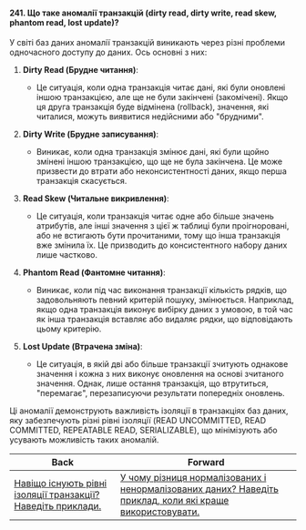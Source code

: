 #### 241. Що таке аномалії транзакцій (dirty read, dirty write, read skew, phantom read, lost update)?

У світі баз даних аномалії транзакцій виникають через різні проблеми одночасного доступу до даних. Ось основні з них:

1. **Dirty Read (Брудне читання)**:
   - Це ситуація, коли одна транзакція читає дані, які були оновлені іншою транзакцією, але ще не були закінчені (закомічені). Якщо ця друга транзакція буде відмінена (rollback), значення, які читалися, можуть виявитися недійсними або "брудними".

2. **Dirty Write (Брудне записування)**:
   - Виникає, коли одна транзакція змінює дані, які були щойно змінені іншою транзакцією, що ще не була закінчена. Це може призвести до втрати або неконсистентності даних, якщо перша транзакція скасується.

3. **Read Skew (Читальне викривлення)**:
   - Це ситуація, коли транзакція читає одне або більше значень атрибутів, але інші значення з цієї ж таблиці були проігноровані, або не встигають бути прочитаними, тому що інша транзакція вже змінила їх. Це призводить до консистентного набору даних лише частково.

4. **Phantom Read (Фантомне читання)**:
   - Виникає, коли під час виконання транзакції кількість рядків, що задовольняють певний критерій пошуку, змінюється. Наприклад, якщо одна транзакція виконує вибірку даних з умовою, в той час як інша транзакція вставляє або видаляє рядки, що відповідають цьому критерію.

5. **Lost Update (Втрачена зміна)**:
   - Це ситуація, в якій дві або більше транзакції зчитують однакове значення і кожна з них виконує оновлення на основі зчитаного значення. Однак, лише остання транзакція, що втрутиться, "перемагає", перезаписуючи результати попередніх оновлень.

Ці аномалії демонструють важливість ізоляції в транзакціях баз даних, яку забезпечують різні рівні ізоляції (READ UNCOMMITTED, READ COMMITTED, REPEATABLE READ, SERIALIZABLE), що мінімізують або усувають можливість таких аномалій.

| Back | Forward |
|---|---|
| [Навіщо існують рівні ізоляції транзакції? Наведіть приклади.](/ua/senior/database/why-are-isolation-levels-necessary-provide-examples.md)  | [У чому різниця нормалізованих і ненормалізованих даних? Наведіть приклад, коли які краще використовувати.](/ua/senior/database/what-is-the-difference-between-normalized-and-denormalized-data-provide-an-example-when-to-use-each.md) |